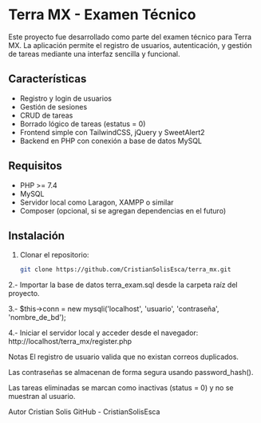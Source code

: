 # Terra MX - Examen Técnico

Este proyecto fue desarrollado como parte del examen técnico para Terra MX. La aplicación permite el registro de usuarios, autenticación, y gestión de tareas mediante una interfaz sencilla y funcional.

## Características

- Registro y login de usuarios
- Gestión de sesiones
- CRUD de tareas
- Borrado lógico de tareas (estatus = 0)
- Frontend simple con TailwindCSS, jQuery y SweetAlert2
- Backend en PHP con conexión a base de datos MySQL

## Requisitos

- PHP >= 7.4
- MySQL
- Servidor local como Laragon, XAMPP o similar
- Composer (opcional, si se agregan dependencias en el futuro)

## Instalación

1. Clonar el repositorio:

   ```bash
   git clone https://github.com/CristianSolisEsca/terra_mx.git
2.- Importar la base de datos terra_exam.sql desde la carpeta raíz del proyecto.

3.- $this->conn = new mysqli('localhost', 'usuario', 'contraseña', 'nombre_de_bd');

4.- Iniciar el servidor local y acceder desde el navegador: http://localhost/terra_mx/register.php

Notas
El registro de usuario valida que no existan correos duplicados.

Las contraseñas se almacenan de forma segura usando password_hash().

Las tareas eliminadas se marcan como inactivas (status = 0) y no se muestran al usuario.

Autor
Cristian Solis
GitHub - CristianSolisEsca


